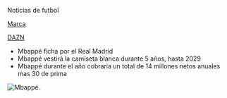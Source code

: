 Noticias de futbol

[Marca](https://www.marca.com/futbol.html)

[DAZN](https://www.dazn.com/es-ES/news/f%C3%BAtbol/fichaje-kylian-mbappe-real-madrid-cuanto-dinero-cuesta-salario-precio-edad-anos-contrato-como-donde-juega-por-que-se-va-psg/rut8vzaifjfz1pfve4uvwb1qr)

- Mbappé ficha por el Real Madrid
- Mbappé vestirá la camiseta blanca durante 5 años, hasta 2029
- Mbappé durante el año cobraria un total de 14 millones netos anuales mas 30 de prima

![Mbappé](https://i0.wp.com/nuevodiario-assets.s3.us-east-2.amazonaws.com/wp-content/uploads/2024/06/03100842/WhatsApp-Image-2024-06-03-at-1.50.07-PM.jpeg?fit=1176%2C1345&quality=100&ssl=1).



